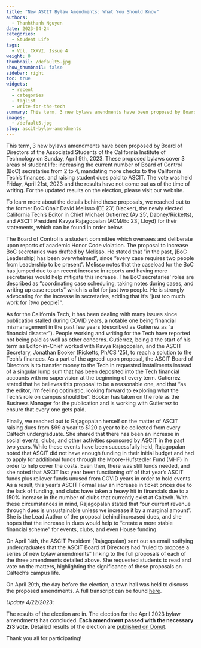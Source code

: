 ```yaml
---
title: "New ASCIT Bylaw Amendments: What You Should Know"
authors:
  - Thanhthanh Nguyen
date: 2023-04-24
categories:
  - Student Life
tags:
  - Vol. CXXVI, Issue 4
weight: 0
thumbnail: /default5.jpg
show_thumbnail: false
sidebar: right
toc: true
widgets:
  - recent
  - categories
  - taglist
  - write-for-the-tech
summary: This term, 3 new bylaws amendments have been proposed by Board of Directors of the Associated Students of the California Institute of Technology.
images:
  - /default5.jpg
slug: ascit-bylaw-amendments
---
```


This term, 3 new bylaws amendments have been proposed by Board of Directors of the Associated Students of the California Institute of Technology on Sunday, April 9th, 2023. These proposed bylaws cover 3 areas of student life: increasing the current number of Board of Control (BoC) secretaries from 2 to 4, mandating more checks to the California Tech’s finances, and raising student dues paid to ASCIT. The vote was held Friday, April 21st, 2023 and the results have not come out as of the time of writing. For the updated results on the election, please visit our website.

To learn more about the details behind these proposals, we reached out to the former BoC Chair David Melisso (EE 23’, Blacker), the newly elected California Tech’s Editor in Chief Michael Gutierrez (Ay 25’, Dabney/Ricketts), and ASCIT President Kavya Rajagopalan (ACM/Ec 23’, Lloyd) for their statements, which can be found in order below.

The Board of Control is a student committee which oversees and deliberate upon reports of academic Honor Code violation. The proposal to increase BoC secretaries was drafted by Melisso. He stated that “in the past, [BoC Leadership] has been overwhelmed”, since “every case requires two people from Leadership to be present”. Melisso notes that the caseload for the BoC has jumped due to an recent increase in reports and having more secretaries would help mitigate this increase. The BoC secretaries’ roles are described as “coordinating case scheduling, taking notes during cases, and writing up case reports” which is a lot for just two people. He is strongly advocating for the increase in secretaries, adding that it’s “just too much work for [two people]”.

As for the California Tech, it has been dealing with many issues since publication stalled during COVID years, a notable one being financial mismanagement in the past few years (described as Gutierrez as “a financial disaster”). People working and writing for the Tech have reported not being paid as well as other concerns.  Gutierrez, being a the start of his term as Editor-in-Chief worked with Kavya Rajagopalan, and the ASCIT Secretary, Jonathan Booker (Ricketts, Ph/CS ‘25), to reach a solution to the Tech’s finances. As a part of the agreed-upon proposal, the ASCIT Board of Directors is to transfer money to the Tech in requested installments instead of a singular lump sum that has been deposited into the Tech financial accounts with no supervision at the beginning of every term. Gutierrez stated that he believes this proposal to be a reasonable one, and that “as the editor, I’m feeling optimistic, looking forward to exploring what the Tech’s role on campus should be”. Booker has taken on the role as the Business Manager for the publication and is working with Gutierrez to ensure that every one gets paid. 

Finally, we reached out to Rajagopalan herself on the matter of ASCIT raising dues from $99 a year to $120 a year to be collected from every Caltech undergraduate. She shared that there has been an increase in social events, clubs, and other activities sponsored by ASCIT in the past two years. While these events have been successfully held, Rajagopalan noted that ASCIT did not have enough funding in their initial budget and had to apply for additional funds through the Moore-Hufstedler Fund (MHF) in order to help cover the costs. Even then, there was still funds needed, and she noted that ASCIT last year been functioning off of that year’s ASCIT funds plus rollover funds unused from COVID years in order to hold events. As a result, this year’s ASCIT Formal saw an increase in ticket prices due to the lack of funding, and clubs have taken a heavy hit in financials due to a 150% increase in the number of clubs that currently exist at Caltech. With these circumstances in mind, Rajagopalan stated that “our current revenue through dues is unsustainable unless we increase it by a marginal amount”. She is the Lead Author of the proposal behind increased dues, and she hopes that the increase in dues would help to “create a more stable financial scheme” for events, clubs, and even House funding.

On April 14th, the ASCIT President (Rajagopalan) sent out an email notifying undergraduates that the ASCIT Board of Directors had “ruled to propose a series of new bylaw amendments” linking to the full proposals of each of the three amendments detailed above. She requested students to read and vote on the matters, highlighting the significance of these proposals on Caltech’s campus life.

On April 20th, the day before the election, a town hall was held to discuss the proposed amendments. A full transcript can be found [here](https://docs.google.com/document/d/1vJ-ZRzujHJevPqD1rMauE-x3dD4WE9xaq4hbFK_Rdi4/edit).

*Update 4/22/2023*: 

The results of the election are in. The election for the April 2023 bylaw amendments has concluded. **Each amendment passed with the necessary 2/3 vote.** Detailed results of the election are [published on Donut](https://donut.caltech.edu/1/surveys/LyP1u5WQkaSEn86vgcT0mb04K47Wv71VuPJrcILVJ9S0ycy980IfwsXSTyFVLrnO/results). 

Thank you all for participating! 